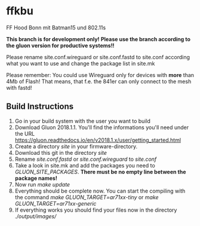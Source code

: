 # ffkbu
FF Hood Bonn mit Batman15 und 802.11s

__This branch is for development only!__
__Please use the branch according to the gluon version for productive systems!!__


Please rename site.conf.wireguard or site.conf.fastd to site.conf according what you want to use and change the package list in site.mk

Please remember:
You could use Wireguard only for devices with __more__ than 4Mb of Flash! That means, that f.e. the 841er can only connect to the mesh with fastd!


## Build Instructions

1. Go in your build system with the user you want to build
2. Download Gluon 2018.1.1. You'll find the informations you'll need under the URL https://gluon.readthedocs.io/en/v2018.1.x/user/getting_started.html
3. Create a directory *site* in your firmware-directory.
4. Download this git in the directory *site*
5. Rename *site.conf.fastd* or *site.conf.wireguard* to *site.conf*
6. Take a look in site.mk and add the packages you need to *GLUON_SITE_PACKAGES*. __There must be no empty line between the package names!__
7. Now run *make update*
8. Everything should be complete now. You can start the compiling with the command *make GLUON_TARGET=ar71xx-tiny* or *make GLUON_TARGET=ar71xx-generic*
9. If everything works you should find your files now in the directory *./output/images/*
